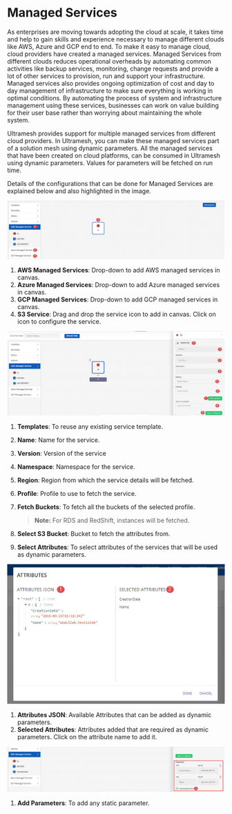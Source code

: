 # Managed Services

As enterprises are moving towards adopting the cloud at scale, it takes time and help to gain skills and experience necessary to manage different clouds like AWS, Azure and GCP end to end. To make it easy to manage cloud, cloud providers have created a managed services. Managed Services from different clouds reduces operational overheads by automating common activities like backup services, monitoring, change requests and provide a lot of other services to provision, run and support your infrastructure. Managed services also provides ongoing optimization of cost and day to day management of infrastructure to make sure everything is working in optimal conditions. By automating the process of system and infrastructure management using these services, businesses can work on value building for their user base rather than worrying about maintaining the whole system.

Ultramesh provides support for multiple managed services from different cloud providers. In Ultramesh, you can make these managed services part of a solution mesh using dynamic parameters.  All the managed services that have been created on cloud platforms, can be consumed in Ultramesh using dynamic parameters. Values for parameters will be fetched on run time.

Details of the configurations that can be done for Managed Services are explained below and also highlighted in the image.

![1](imgs\1.jpg)

1. **AWS Managed Services**: Drop-down to add AWS managed services in canvas. 
2. **Azure Managed Services**: Drop-down to add Azure managed services in canvas.
3. **GCP Managed Services**: Drop-down to add GCP managed services in canvas. 
4. **S3 Service**: Drag and drop the service icon to add in canvas. Click on icon to configure the service.

![2](imgs\2.jpg)

1. **Templates**: To reuse any existing service template.

2. **Name**: Name for the service.

3. **Version**: Version of the service

4. **Namespace**: Namespace for the service.

5. **Region**: Region from which the service details will be fetched.

6. **Profile**: Profile to use to fetch the service. 

7. **Fetch Buckets**: To fetch all the buckets of the selected profile. 

   > **Note:** For RDS and RedShift, instances will be fetched.

8. **Select S3 Bucket**: Bucket to fetch the attributes from.

9. **Select Attributes**: To select attributes of the services that will be used as dynamic parameters.

![3](imgs\3.jpg)

1. **Attributes JSON**: Available Attributes that can be added as dynamic parameters. 
2. **Selected Attributes**: Attributes added that are required as dynamic parameters. Click on the attribute name to add it.

![4](imgs\4.jpg)

1. **Add Parameters**: To add any static parameter. 